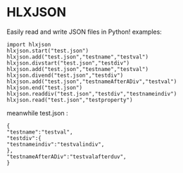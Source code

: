 # HLXJSON
Easily read and write JSON files in Python!
examples:
```
import hlxjson
hlxjson.start("test.json")
hlxjson.add("test.json","testname","testval")
hlxjson.divstart("test.json","testdiv")
hlxjson.add("test.json","testname","testval")
hlxjson.divend("test.json","testdiv")
hlxjson.add("test.json","testnameAfterADiv","testval")
hlxjson.end("test.json")
hlxjson.readdiv("test.json","testdiv","testnameindiv")
hlxjson.read("test.json","testproperty")
```
meanwhile test.json :
```
{ 
"testname":"testval",
"testdiv":{ 
"testnameindiv":"testvalindiv",
},
"testnameAfterADiv":"testvalafterduv",
}
```
